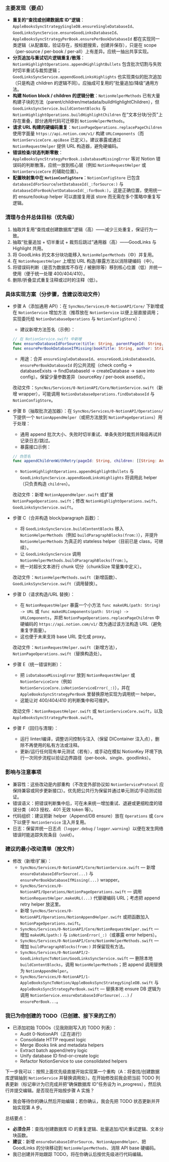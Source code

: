 ### 主要发现（要点）
- **重复的“查找或创建数据库 ID”逻辑**：`AppleBooksSyncStrategySingleDB.ensureSingleDatabaseId`、`GoodLinksSyncService.ensureGoodLinksDatabaseId`、`AppleBooksSyncStrategyPerBook.ensurePerBookDatabaseId` 都在实现同一类逻辑（从配置取，验证存在，按标题搜索，创建并保存），只是在 scope（per-source / per-book / per-all）上有差异。应统一抽出共享实现。
- **分页追加与重试切片逻辑重复/散落**：`NotionHighlightOperations.appendHighlightBullets` 包含批次切割与失败时切半重试与裁剪逻辑；`GoodLinksSyncService.appendGoodLinksHighlights` 也实现类似的批次追加（只是构造 children 的逻辑不同）。应抽成可复用的“批量追加/降级”通用方法。
- **构建 Notion block / children 的逻辑分散**：`NotionHelperMethods` 已有大量构建子块的方法（parent/children/metadata/buildHighlightChildren），但 `GoodLinksSyncService.buildContentBlocks` 与 `NotionHighlightOperations.buildHighlightChildren` 在“文本分块/分页”上存在重叠，部分通用代码可迁移到 `NotionHelperMethods`。
- **请求 URL 构建的硬编码重复**：`NotionPageOperations.replacePageChildren` 使用字面量 `https://api.notion.com/v1/` 构建 `URLComponents`（而 `NotionServiceCore.apiBase` 已定义）。建议暴露或通过 `NotionRequestHelper` 提供 URL 构造器，避免硬编码。
- **错误检查/状态判断零散**：`AppleBooksSyncStrategyPerBook.isDatabaseMissingError` 等对 Notion 错误码的判断散落，应统一放到核心层（例如 `NotionRequestHelper` 或 `NotionServiceCore` 的辅助位置）。
- **配置映射集中在 `NotionConfigStore`**：`NotionConfigStore` 已包含 `databaseIdForSource`/`setDatabaseId(_:forSource:)` 与 `databaseIdForBook`/`setDatabaseId(_:forBook:)`，这是正确位置，使用统一的 ensure/lookup helper 可以直接复用该 store 而无需在多个策略中重复写逻辑。

### 清理与合并总体目标（优先级）
1. 抽取并复用“查找或创建数据库”逻辑（高）——减少三处重复，保证行为一致。
2. 抽取“批量追加 + 切半重试 + 裁剪后跳过”通用器（高）——GoodLinks 与 Highlight 共用。
3. 将 GoodLinks 的文本分块功能移入 `NotionHelperMethods`（中）并复用。
4. 在 `NotionRequestHelper` 上增加 URL 构造/暴露方法以消除硬编码（中）。
5. 将错误码判断（是否为数据库不存在 / 被删除等）移到核心位置（低）并统一使用（便于统一处理 400/404/410）。
6. 删除/折叠显式重复注释或过时的注释（低）。

### 具体实现方案（分步骤，含建议改动文件）
- 步骤 A（添加通用 API）：在 `SyncNos/Services/0-NotionAPI/Core/` 下新增或在 `NotionService` 增加方法（推荐放在 `NotionService` 以便上层直接调用；实现委托给 `NotionDatabaseOperations` 与 `NotionConfigStore`）：
  - 建议新增方法签名（示例）：
  ```swift
  // 在 NotionService.swift 中新增
  func ensureDatabaseIdForSource(title: String, parentPageId: String, sourceKey: String) async throws -> String
  func ensurePerBookDatabaseIfMissing(bookTitle: String, author: String, assetId: String) async throws -> (id: String, recreated: Bool)
  ```
  - 用途：合并 `ensureSingleDatabaseId`、`ensureGoodLinksDatabaseId`、`ensurePerBookDatabaseId` 的公共流程（check config -> databaseExists -> findDatabaseId -> createDatabase -> save into config）。保留少量参数差异（sourceKey / per-book assetId）。

  改动文件：`SyncNos/Services/0-NotionAPI/Core/NotionService.swift`（新增 wrapper），可能调用 `NotionDatabaseOperations.findDatabaseId` 与 `NotionConfigStore`。

- 步骤 B（抽取批次追加器）：在 `SyncNos/Services/0-NotionAPI/Operations/` 下提供一个 `NotionAppendHelper`（或把方法放到 `NotionPageOperations`）用于处理：
  - 通用 append 批次大小、失败时切半重试、单条失败时裁剪并降级再试并记录日志/跳过。
  - 暴露接口示例：
  ```swift
  // 伪签名
  func appendChildrenWithRetry(pageId: String, children: [[String: Any]], batchSize: Int, trimOnFailureLengths: [Int]) async throws
  ```
  - `NotionHighlightOperations.appendHighlightBullets` 与 `GoodLinksSyncService.appendGoodLinksHighlights` 将调用此 helper（只负责构造 `children`）。

  改动文件：新增 `NotionAppendHelper.swift` 或扩展 `NotionPageOperations.swift`；修改 `NotionHighlightOperations.swift`、`GoodLinksSyncService.swift`。

- 步骤 C（合并构造 block/paragraph 函数）：
  - 将 `GoodLinksSyncService.buildContentBlocks` 移入 `NotionHelperMethods`（例如 `buildParagraphBlocks(from:)`），并提升 `NotionHelperMethods` 为真正的 stateless helper（目前已是 class，可继续）。
  - 让 `GoodLinksSyncService` 调用 `NotionHelperMethods.buildParagraphBlocks(from:)`。
  - 统一对超长文本进行 chunk 切分（chunkSize 常量集中定义）。

  改动文件：`NotionHelperMethods.swift`（新增函数）、`GoodLinksSyncService.swift`（调用替换）。

- 步骤 D（请求构造/URL 替换）：
  - 在 `NotionRequestHelper` 暴露一个小方法 `func makeURL(path: String) -> URL` 或 `func makeURLComponents(path: String) -> URLComponents`，并把 `NotionPageOperations.replacePageChildren` 中硬编码的 `https://api.notion.com/v1/` 改为通过该方法构造 URL（避免重复字面量）。
  - 这也便于未来支持 base URL 变化或 proxy。

  改动文件：`NotionRequestHelper.swift`（新增方法），`NotionPageOperations.swift`（替换构造处）。

- 步骤 E（统一错误判断）：
  - 把 `isDatabaseMissingError` 放到 `NotionRequestHelper` 或 `NotionServiceCore`（例如 `NotionServiceCore.isNotionServiceError(_:)`），并在 `AppleBooksSyncStrategyPerBook` 里替换原地实现为调用统一 helper。
  - 这能让对 400/404/410 的判断集中和可维护。

  改动文件：`NotionRequestHelper.swift` 或 `NotionServiceCore.swift`，以及 `AppleBooksSyncStrategyPerBook.swift`。

- 步骤 F（回归与清理）：
  - 运行 linter/编译，调整访问控制与注入（保留 DIContainer 注入点），删除不再使用的私有方法或注释。
  - 更新/运行任何现有单元测试（若有），或手动在模拟 NotionKey 环境下执行一次同步流程以验证边界路径（per-book、single、goodlinks）。

### 影响与注意事项
- 兼容性：这些改动是内部重构（不改变外部协议如 `NotionServiceProtocol` 应保持兼容或同步更新接口）。优先把公共行为保留并通过单元测试/手动测试验证。
- 错误语义：把错误判断集中后，可在未来统一增加重试、退避或更细粒度的错误分类（403 授权、401 无效 token 等）。
- 代码组织：建议把新 helper（Append/DB ensure）放在 `Operations` 或 `Core` 下以便于 `NotionService` 注入并复用。
- 日志：保留并统一日志点（`logger.debug` / `logger.warning`）以便在发生网络错误时能追踪失败条目（uuid）。

### 建议的最小改动清单（按文件）
- 修改（新增/扩展）：
  - `SyncNos/Services/0-NotionAPI/Core/NotionService.swift` — 新增 `ensureDatabaseIdForSource(...)` 与 `ensurePerBookDatabaseIfMissing(...)` wrapper。
  - `SyncNos/Services/0-NotionAPI/Operations/NotionPageOperations.swift` — 调用 `NotionRequestHelper.makeURL(...)` 代替硬编码 URL；考虑把 append retry helper 放这里。
  - 新增 `SyncNos/Services/0-NotionAPI/Operations/NotionAppendHelper.swift` 或把函数加入 `NotionPageOperations.swift`。
  - `SyncNos/Services/0-NotionAPI/Core/NotionRequestHelper.swift` — 增加 `makeURL(path:)` 与 `isNotionError(_:)`（或暴露 error helpers）。
  - `SyncNos/Services/0-NotionAPI/Core/NotionHelperMethods.swift` — 增加 `buildParagraphBlocks(from:)` 并保留现有方法。
  - `SyncNos/Services/0-NotionAPI/2-GoodLinksSyncToNotion/GoodLinksSyncService.swift` — 删除本地 `buildContentBlocks`，调用 `NotionHelperMethods`；把 append 调用替换为 `NotionAppendHelper`。
  - `SyncNos/Services/0-NotionAPI/1-AppleBooksSyncToNotion/AppleBooksSyncStrategySingleDB.swift` 与 `AppleBooksSyncStrategyPerBook.swift` — 替换本地 ensure DB 逻辑为调用 `NotionService.ensureDatabaseIdForSource(...)` / `ensurePerBook...`。

### 我已为你创建的 TODO（已创建、接下来的工作）
- 已添加初始 TODOs（见我刚刚写入的 TODO 列表）：
  - Audit 0-NotionAPI（正在进行）
  - Consolidate HTTP request logic
  - Merge iBooks link and metadata helpers
  - Extract batch append/retry logic
  - Unify database ID find-or-create logic
  - Refactor NotionService to use consolidated helpers

下一步我可以：按照上面优先级直接开始实现第一个重构（A：将查找/创建数据库逻辑抽到 `NotionService` 并替换调用处）。在开始修改前我会把当前 TODO 列表更新（标记审计为已完成并把“确保数据库 ID”任务设为 in_progress），然后执行并提交编辑。是否现在开始按步骤 A 实施？  

- 我会等待你的确认然后开始编辑；若你确认，我会先把 TODO 状态更新并开始实现第 A 步。  

总结要点：
- **必须合并**：查找/创建数据库 ID 的重复逻辑、批量追加/切片重试逻辑、文本分块函数。
- **建议**：新增 `ensureDatabaseIdForSource`、`NotionAppendHelper`、把 GoodLinks 的分块移动到 `NotionHelperMethods`、消除 API base 硬编码。
- 我已创建并开始跟踪 TODO，将在你确认后按优先级进行代码编辑。